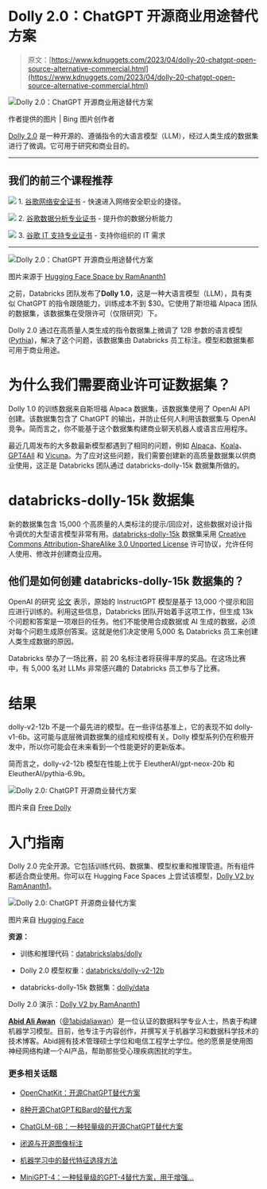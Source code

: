 # Dolly 2.0：ChatGPT 开源商业用途替代方案

> 原文：[https://www.kdnuggets.com/2023/04/dolly-20-chatgpt-open-source-alternative-commercial.html](https://www.kdnuggets.com/2023/04/dolly-20-chatgpt-open-source-alternative-commercial.html)

![Dolly 2.0：ChatGPT 开源商业用途替代方案](../Images/d7a0e4eeda75b95cbe58eaf90ced9033.png)

作者提供的图片 | Bing 图片创作者

[Dolly 2.0](https://www.databricks.com/blog/2023/04/12/dolly-first-open-commercially-viable-instruction-tuned-llm) 是一种开源的、遵循指令的大语言模型（LLM），经过人类生成的数据集进行了微调。它可用于研究和商业目的。

* * *

## 我们的前三个课程推荐

![](../Images/0244c01ba9267c002ef39d4907e0b8fb.png) 1\. [谷歌网络安全证书](https://www.kdnuggets.com/google-cybersecurity) - 快速进入网络安全职业的捷径。

![](../Images/e225c49c3c91745821c8c0368bf04711.png) 2\. [谷歌数据分析专业证书](https://www.kdnuggets.com/google-data-analytics) - 提升你的数据分析能力

![](../Images/0244c01ba9267c002ef39d4907e0b8fb.png) 3\. [谷歌 IT 支持专业证书](https://www.kdnuggets.com/google-itsupport) - 支持你组织的 IT 需求

* * *

![Dolly 2.0：ChatGPT 开源商业用途替代方案](../Images/6d3c390dddca565bff213d3fe789e4f5.png)

图片来源于 [Hugging Face Space by RamAnanth1](https://huggingface.co/spaces/RamAnanth1/Dolly-v2)

之前，Databricks 团队发布了**Dolly 1.0**，这是一种大语言模型（LLM），具有类似 ChatGPT 的指令跟随能力，训练成本不到 $30。它使用了斯坦福 Alpaca 团队的数据集，该数据集在受限许可（仅限研究）下。

Dolly 2.0 通过在高质量人类生成的指令数据集上微调了 12B 参数的语言模型 ([Pythia](https://arxiv.org/abs/2304.01373))，解决了这个问题，该数据集由 Databricks 员工标注。模型和数据集都可用于商业用途。

# 为什么我们需要商业许可证数据集？

Dolly 1.0 的训练数据来自斯坦福 Alpaca 数据集，该数据集使用了 OpenAI API 创建。该数据集包含了 ChatGPT 的输出，并防止任何人利用该数据集与 OpenAI 竞争。简而言之，你不能基于这个数据集构建商业聊天机器人或语言应用程序。

最近几周发布的大多数最新模型都遇到了相同的问题，例如 [Alpaca](https://crfm.stanford.edu/2023/03/13/alpaca.html)、[Koala](https://bair.berkeley.edu/blog/2023/04/03/koala/)、[GPT4All](https://github.com/nomic-ai/gpt4all) 和 [Vicuna](https://vicuna.lmsys.org/)。为了应对这些问题，我们需要创建新的高质量数据集以供商业使用，这正是 Databricks 团队通过 databricks-dolly-15k 数据集所做的。

# databricks-dolly-15k 数据集

新的数据集包含 15,000 个高质量的人类标注的提示/回应对，这些数据对设计指令调优的大型语言模型非常有用。[databricks-dolly-15k](https://github.com/databrickslabs/dolly/tree/master/data) 数据集采用 [Creative Commons Attribution-ShareAlike 3.0 Unported License](https://creativecommons.org/licenses/by-sa/3.0/) 许可协议，允许任何人使用、修改并创建商业应用。

## 他们是如何创建 databricks-dolly-15k 数据集的？

OpenAI 的研究 [论文](https://arxiv.org/pdf/2203.02155.pdf) 表示，原始的 InstructGPT 模型是基于 13,000 个提示和回应进行训练的。利用这些信息，Databricks 团队开始着手这项工作，但生成 13k 个问题和答案是一项艰巨的任务。他们不能使用合成数据或 AI 生成的数据，必须对每个问题生成原创答案。这就是他们决定使用 5,000 名 Databricks 员工来创建人类生成数据的原因。

Databricks 举办了一场比赛，前 20 名标注者将获得丰厚的奖品。在这场比赛中，有 5,000 名对 LLMs 非常感兴趣的 Databricks 员工参与了比赛。

# 结果

dolly-v2-12b 不是一个最先进的模型。在一些评估基准上，它的表现不如 dolly-v1-6b。这可能与底层微调数据集的组成和规模有关。Dolly 模型系列仍在积极开发中，所以你可能会在未来看到一个性能更好的更新版本。

简而言之，dolly-v2-12b 模型在性能上优于 EleutherAI/gpt-neox-20b 和 EleutherAI/pythia-6.9b。

![Dolly 2.0: ChatGPT 开源商业替代方案](../Images/13fad0e6224eb488700484ed15d74930.png)

图片来自 [Free Dolly](https://www.databricks.com/blog/2023/04/12/dolly-first-open-commercially-viable-instruction-tuned-llm)

# 入门指南

Dolly 2.0 完全开源。它包括训练代码、数据集、模型权重和推理管道。所有组件都适合商业使用。你可以在 Hugging Face Spaces 上尝试该模型，[Dolly V2 by RamAnanth1](https://huggingface.co/spaces/RamAnanth1/Dolly-v2)。

![Dolly 2.0: ChatGPT 开源商业替代方案](../Images/29d7308f79126c2abd0270170ddc33af.png)

图片来自 [Hugging Face](https://huggingface.co/databricks/dolly-v2-12b)

**资源：**

+   训练和推理代码：[databrickslabs/dolly](https://github.com/databrickslabs/dolly)

+   Dolly 2.0 模型权重：[databricks/dolly-v2-12b](https://huggingface.co/databricks/dolly-v2-12b)

+   databricks-dolly-15k 数据集：[dolly/data](https://github.com/databrickslabs/dolly/tree/master/data)

Dolly 2.0 演示：[Dolly V2 by RamAnanth1](https://huggingface.co/spaces/RamAnanth1/Dolly-v2)

**[Abid Ali Awan](https://www.polywork.com/kingabzpro)**（[@1abidaliawan](https://twitter.com/1abidaliawan)）是一位认证的数据科学专业人士，热衷于构建机器学习模型。目前，他专注于内容创作，并撰写关于机器学习和数据科学技术的技术博客。Abid拥有技术管理硕士学位和电信工程学士学位。他的愿景是使用图神经网络构建一个AI产品，帮助那些受心理疾病困扰的学生。

### 更多相关话题

+   [OpenChatKit：开源ChatGPT替代方案](https://www.kdnuggets.com/2023/03/openchatkit-opensource-chatgpt-alternative.html)

+   [8种开源ChatGPT和Bard的替代方案](https://www.kdnuggets.com/2023/04/8-opensource-alternative-chatgpt-bard.html)

+   [ChatGLM-6B：一种轻量级的开源ChatGPT替代方案](https://www.kdnuggets.com/2023/04/chatglm6b-lightweight-opensource-chatgpt-alternative.html)

+   [闭源与开源图像标注](https://www.kdnuggets.com/closed-source-vs-open-source-image-annotation)

+   [机器学习中的替代特征选择方法](https://www.kdnuggets.com/2021/12/alternative-feature-selection-methods-machine-learning.html)

+   [MiniGPT-4：一种轻量级的GPT-4替代方案，用于增强…](https://www.kdnuggets.com/2023/04/minigpt4-lightweight-alternative-gpt4-enhanced-visionlanguage-understanding.html)
